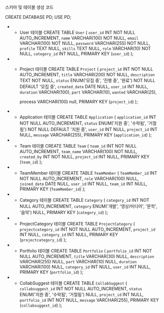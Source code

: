 스키마 및 테이블 생성 코드


CREATE DATABASE PD;
USE PD;

- - User 테이블
CREATE TABLE `User` (
`user_id` INT NOT NULL AUTO_INCREMENT,
`name` VARCHAR(100) NOT NULL,
`email` VARCHAR(100) NOT NULL,
`password` VARCHAR(255) NOT NULL,
`profile` TEXT NULL,
`skills` TEXT NULL,
`role` VARCHAR(10) NOT NULL,
`category_id` INT NULL,
PRIMARY KEY (`user_id`)
);
- - Project 테이블
CREATE TABLE `Project` (
`project_id` INT NOT NULL AUTO_INCREMENT,
`title` VARCHAR(200) NOT NULL,
`description` TEXT NOT NULL,
`status` ENUM('모집 중', '진행 중', '완료') NOT NULL DEFAULT '모집 중',
`created_date` DATE NULL,
`user_id` INT NULL,
`duration` VARCHAR(100),
`part` VARCHAR(10),
`wanted` VARCHAR(25),
    
    process VARCHAR(100) null,
    PRIMARY KEY (`project_id`)
    );
    

- - Application 테이블
CREATE TABLE `Application` (
`application_id` INT NOT NULL AUTO_INCREMENT,
`status` ENUM('지원 중', '수락됨', '거절됨') NOT NULL DEFAULT '지원 중',
`user_id` INT NULL,
`project_id` INT NULL,
`message` VARCHAR(255),
PRIMARY KEY (`application_id`)
);
- - Team 테이블
CREATE TABLE `Team` (
`team_id` INT NOT NULL AUTO_INCREMENT,
`team_name` VARCHAR(100) NOT NULL,
`created_by` INT NOT NULL,
`project_id` INT NULL,
PRIMARY KEY (`team_id`)
);
- - TeamMember 테이블
CREATE TABLE `TeamMember` (
`TeamMember_id` INT NOT NULL AUTO_INCREMENT,
`role` VARCHAR(100) NULL,
`joined_date` DATE NULL,
`user_id` INT NULL,
`team_id` INT NULL,
PRIMARY KEY (`TeamMember_id`)
);
- - Category 테이블
CREATE TABLE `Category` (
`category_id` INT NOT NULL AUTO_INCREMENT,
`category` ENUM('개발', '영상/미디어', '문학', '음악') NULL,
PRIMARY KEY (`category_id`)
);
- - ProjectCategory 테이블
CREATE TABLE `ProjectCategory` (
`projectcategory_id` INT NOT NULL AUTO_INCREMENT,
`project_id` INT NULL,
`category_id` INT NULL,
PRIMARY KEY (`projectcategory_id`)
);
- - Portfolio 테이블
CREATE TABLE `Portfolio` (
`portfolio_id` INT NOT NULL AUTO_INCREMENT,
`title` VARCHAR(30) NULL,
`description` VARCHAR(255) NULL,
`part` VARCHAR(10) NULL,
`duration` VARCHAR(100) NULL,
`category_id` INT NULL,
`user_id` INT NULL,
PRIMARY KEY (`portfolio_id`)
);
- - CollabSuggest 테이블
CREATE TABLE `CollabSuggest` (
`collabsuggest_id` INT NOT NULL AUTO_INCREMENT,
`status` ENUM('지원 중', '수락됨', '거절됨') NULL,
`project_id` INT NULL,
`portfolio_id` INT NOT NULL,
`message` VARCHAR(255),
PRIMARY KEY (`collabsuggest_id`)
);
